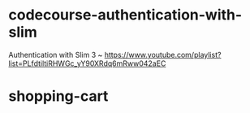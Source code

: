 # codecourse-authentication-with-slim
Authentication with Slim 3 ~ https://www.youtube.com/playlist?list=PLfdtiltiRHWGc_yY90XRdq6mRww042aEC
# shopping-cart
